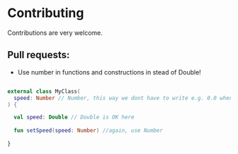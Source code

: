 # Contributing

Contributions are very welcome.

## Pull requests:

* Use number in functions and constructions in stead of Double!

```kotlin

external class MyClass(
  speed: Number // Number, this way we dont have to write e.g. 0.0 when calling it 
) {

  val speed: Double // Double is OK here
  
  fun setSpeed(speed: Number) //again, use Number 
  
}
```
